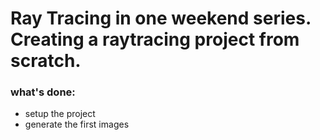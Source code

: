 Ray Tracing in one weekend series. Creating a raytracing project from scratch.
====================================================================================================
### what's done:
* setup the project
* generate the first images
